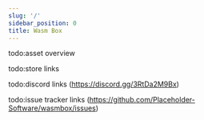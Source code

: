 ```yaml
---
slug: '/'
sidebar_position: 0
title: Wasm Box
---
```


todo:asset overview

todo:store links

todo:discord links (https://discord.gg/3RtDa2M9Bx)

todo:issue tracker links (https://github.com/Placeholder-Software/wasmbox/issues)